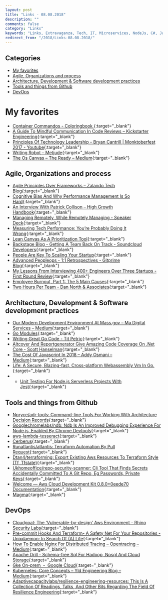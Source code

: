 ```yaml
---
layout: post
title: "Links - 08.08.2018"
description: ""
comments: false
category: "Links"
keywords: "Links, Extravaganza, Tech, IT, Microservices, NodeJs, C#, Javascript, Architecture"
redirect_from: "/2018/Links-08.08.2018/"
---
```


## Categories ##
* [My favorites](#favorites)
* [Agile, Organizations and process](#agile)
* [Architecture, Development & Software development practices](#development)
* [Tools and things from Github](#tools)
* [DevOps](#devops)

# My favorites<a name="favorites"></a> #

* [Container Commandos - Coloringbook ](https://github.com/mairin/coloringbook-container-commandos){:target="_blank"}
* [A Guide To Mindful Communication In Code Reviews – Kickstarter Engineering](https://kickstarter.engineering/a-guide-to-mindful-communication-in-code-reviews-48aab5282e5e){:target="_blank"}
* [Principles Of Technology Leadership - Bryan Cantrill | Monktoberfest 2017 - Youtube](https://www.youtube.com/watch?v=9QMGAtxUlAc){:target="_blank"}
* [Writing Robot – Metjude](https://metjude.com/collections/best-seller/products/writing-robot){:target="_blank"}
* [The Os Canvas – The Ready – Medium](https://medium.com/the-ready/the-os-canvas-8253ac249f53){:target="_blank"}

## Agile, Organizations and process<a name="agile"></a> ##

* [Agile Principles Over Frameworks – Zalando Tech Blog](https://jobs.zalando.com/tech/blog/agile-principles-over-frameworks/index.html){:target="_blank"}
* [Cognitive Bias And Why Performance Management Is So Hard](https://medium.freecodecamp.org/cognitive-bias-and-why-performance-management-is-so-hard-8852a1b874cd){:target="_blank"}
* [An Interview With Patrick Collison – High Growth Handbook](http://growth.eladgil.com/book/chapter-5-organizational-structure-and-hypergrowth/you-cant-delegate-culture-an-interview-with-patrick-collison/){:target="_blank"}
* [Managing Remotely, While Remotely Managing - Speaker Deck](https://speakerdeck.com/auxesis/managing-remotely-while-remotely-managing){:target="_blank"}
* [Measuring Tech Performance: You’re Probably Doing It Wrong](https://www.infoq.com/articles/measuring-tech-performance-wrong){:target="_blank"}
* [Lean Canvas As A Prioritization Tool](https://blog.carbonfive.com/2018/07/26/lean-canvas-as-a-prioritization-tool/){:target="_blank"}
* [Backstage Blog - Getting A Team Back On Track - Soundcloud Developers](https://developers.soundcloud.com/blog/getting-a-team-back-on-track){:target="_blank"}
* [People Are Key To Scaling Your Startup](https://www.intercom.com/blog/lessons-learned-from-scaling-a-team/){:target="_blank"}
* [Advanced Peopleops - 1:1 Retrospectives - Gitprime Blog](https://blog.gitprime.com/advanced-peopleops-11-retrospectives/){:target="_blank"}
* [My Lessons From Interviewing 400+ Engineers Over Three Startups - First Round Review](http://firstround.com/review/my-lessons-from-interviewing-400-engineers-over-three-startups/){:target="_blank"}
* [Employee Burnout, Part 1: The 5 Main Causes](https://www.gallup.com/workplace/237059/employee-burnout-part-main-causes.aspx?__s=wakwmyepmhismx8ehtnp){:target="_blank"}
* [Two Hours Per Team - Dan North & Associates](https://dannorth.net/2015/04/24/two-hours-per-team/){:target="_blank"}

## Architecture, Development & Software development practices <a name="development"></a> ##

* [Our Modern Development Environment At Mass.gov – Ma Digital Services – Medium](https://medium.com/ma-digital-services/dev-env-5d35b97f3473){:target="_blank"}
* [Go Modules](https://systemdump.io/posts/2018-07-22-go-modules){:target="_blank"}
* [Writing Great Go Code - Tit Petric](https://scene-si.org/2018/07/24/writing-great-go-code/){:target="_blank"}
* [Altcover And Reportgenerator Give Amazing Code Coverage On .Net Core - Scott Hanselman](https://www.hanselman.com/blog/AltCoverAndReportGeneratorGiveAmazingCodeCoverageOnNETCore.aspx){:target="_blank"}
* [The Cost Of Javascript In 2018 – Addy Osmani – Medium](https://medium.com/@addyosmani/the-cost-of-javascript-in-2018-7d8950fbb5d4){:target="_blank"}
* [Life: A Secure, Blazing-fast, Cross-platform Webassembly Vm In Go.](https://medium.com/perlin-network/life-a-secure-blazing-fast-cross-platform-webassembly-vm-in-go-ea3b31fa6e09){:target="_blank"}
* * [Unit Testing For Node.js Serverless Projects With Jest](https://serverless.com/blog/unit-testing-nodejs-serverless-jest/){:target="_blank"}


## Tools and things from Github <a name="tools"></a> ##

* [Npryce/adr-tools: Command-line Tools For Working With Architecture Decision Records](https://github.com/npryce/adr-tools){:target="_blank"}
* [Googlechromelabs/ndb: Ndb Is An Improved Debugging Experience For Node.js, Enabled By Chrome Devtools](https://github.com/GoogleChromeLabs/ndb){:target="_blank"}
* [aws-lambda-tesseract](https://github.com/shelfio/aws-lambda-tesseract){:target="_blank"}
* [Cerberus](http://engineering.nike.com/cerberus/docs/user-guide){:target="_blank"}
* [Runatlantis/atlantis: Terraform Automation By Pull Request](https://github.com/runatlantis/atlantis){:target="_blank"}
* [Dtan4/terraforming: Export Existing Aws Resources To Terraform Style (Tf, Tfstate)](https://github.com/dtan4/terraforming){:target="_blank"}
* [Ukhomeoffice/repo-security-scanner: Cli Tool That Finds Secrets Accidentally Committed To A Git Repo, Eg Passwords, Private Keys](https://github.com/UKHomeOffice/repo-security-scanner){:target="_blank"}
* [Welcome — Aws Cloud Development Kit 0.8.0+0eede70 Documentation](https://awslabs.github.io/aws-cdk/){:target="_blank"}
* [Magma](https://magmadaemon.org/){:target="_blank"}


## DevOps<a name="devops"></a> ##

* [Cloudgoat: The ‘Vulnerable-by-design’ Aws Environment - Rhino Security Labs](https://rhinosecuritylabs.com/aws/cloudgoat-vulnerable-design-aws-environment/){:target="_blank"}
* [Pre-commit Hooks And Terraform- A Safety Net For Your Repositories - Unixdaemon: In Search Of (A) Life](https://www.unixdaemon.net/tools/terraform-precommit-hooks/){:target="_blank"}
* [How To Enable Nginx For Distributed Tracing – Opentracing – Medium](https://medium.com/opentracing/how-to-enable-nginx-for-distributed-tracing-9479df18b22c){:target="_blank"}
* [Apache Drill - Schema-free Sql For Hadoop, Nosql And Cloud Storage](https://drill.apache.org/){:target="_blank"}
* [Gke On-prem  -  Google Cloud](https://cloud.google.com/gke-on-prem/){:target="_blank"}
* [Kubernetes: Core Concepts – Yld Engineering Blog – Medium](https://medium.com/yld-engineering-blog/kubernetes-core-concepts-324ea7028c29){:target="_blank"}
* [Adaptivecapacitylabs/resilience-engineering-resources: This Is A Collection Of Readings, Talks, And Other Bits Regarding The Field Of Resilience Engineering](https://github.com/adaptivecapacitylabs/Resilience-Engineering-Resources){:target="_blank"}